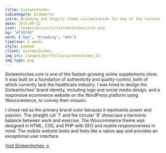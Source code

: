 ```yaml
---
title: SixteenInches
subcategory: Ecommerce
intro: Branding and Shopify theme customization for one of the fastest-growing online supplements stores in India.
date: 2015-09-12
icon: /images/projects/sixteeninches/icon.png
bg: "#f30f40"
work: ["App", "Branding", "Web"]
timeline: 2 weeks
style: padded
client: SixteenInches
img_src: /images/portfolio/sixteeninches_2x
img_type: png
---
```


SixteenInches.com is one of the fastest-growing online supplements store. It was built on a foundation of authenticity and quality-control, both of which currently lack the healthcare industry. I was hired to design the SixteenInches' brand identity, including logo and social media design, and a responsive ecommerce website on the WordPress platform using Woocommerce, to convey their mission.

I chose red as the primary brand color because it represents power and passion. The straight cut '1' and the circular '6' showcase a harmonic balance between work and exercise. The Woocommerce theme was designed in HTML, CSS, and PHP with SEO and mobile responsiveness in mind. The mobile website looks and feels like a native app and provides an exceptional user interface.

[Visit SixteenInches &rarr;](https://www.sixteeninches.com/)

<div class="two-images">
	<div><img alt="" src="/images/projects/sixteeninches/2.png"></div>
	<div><img alt="" src="/images/projects/sixteeninches/3.png"></div>
</div>
<div class="image"><img alt="" src="/images/projects/sixteeninches/1.png"></div>